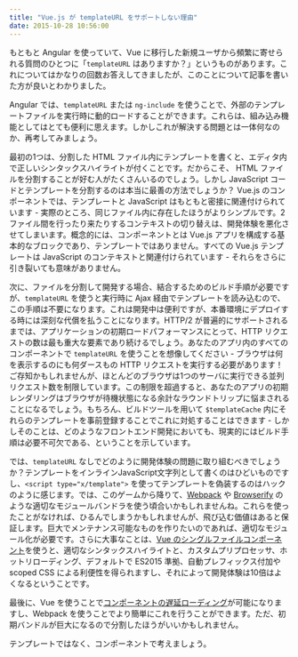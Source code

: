```yaml
---
title: "Vue.js が templateURL をサポートしない理由"
date: 2015-10-28 10:56:00
---
```


もともと Angular を使っていて、Vue に移行した新規ユーザから頻繁に寄せられる質問のひとつに「`templateURL` はありますか？」というものがあります。これについてはかなりの回数お答えしてきましたが、このことについて記事を書いた方が良いとわかりました。

<!-- more -->

Angular では、`templateURL` または `ng-include` を使うことで、外部のテンプレートファイルを実行時に動的ロードすることができます。これらは、組み込み機能としてはとても便利に思えます。しかしこれが解決する問題とは一体何なのか、再考してみましょう。

最初の1つは、分割した HTML ファイル内にテンプレートを書くと、エディタ内で正しいシンタックスハイライトが付くことです。だからこそ、 HTML ファイルを分割することが好む人がたくさんいるのでしょう。しかし JavaScript コードとテンプレートを分割するのは本当に最善の方法でしょうか？ Vue.js のコンポーネントでは、テンプレートと JavaScript はもともと密接に関連付けられています - 実際のところ、同じファイル内に存在したほうがよりシンプルです。2ファイル間を行ったり来たりするコンテキストの切り替えは、開発体験を悪化させてしまいます。概念的には、コンポーネントとは Vue.js アプリを構成する基本的なブロックであり、テンプレートではありません。すべての Vue.js テンプレートは JavaScript のコンテキストと関連付けられています - それらをさらに引き裂いても意味がありません。

次に、ファイルを分割して開発する場合、結合するためのビルド手順が必要ですが、`templateURL` を使うと実行時に Ajax 経由でテンプレートを読み込むので、この手順は不要になります。これは開発中は便利ですが、本番環境にデプロイする時には深刻な代償を払うことになります。HTTP/2 が普遍的にサポートされるまでは、アプリケーションの初期ロードパフォーマンスにとって、HTTP リクエストの数は最も重大な要素であり続けるでしょう。あなたのアプリ内のすべてのコンポーネントで `templateURL` を使うことを想像してください - ブラウザは何を表示するのにも何ダースもの HTTP リクエストを実行する必要があります！ご存知かもしれませんが、ほとんどのブラウザは1つのサーバに実行できる並列リクエスト数を制限しています。この制限を超過すると、あなたのアプリの初期レンダリングはブラウザが待機状態になる余計なラウンドトリップに悩まされることになるでしょう。もちろん、ビルドツールを用いて `$templateCache` 内にそれらのテンプレートを事前登録することでこれに対処することはできます - しかしそのことは、どのようなフロントエンド開発においても、現実的にはビルド手順は必要不可欠である、ということを示しています。

では、`templateURL` なしでどのように開発体験の問題に取り組むべきでしょうか？テンプレートをインラインJavaScript文字列として書くのはひどいものですし、`<script type="x/template">` を使ってテンプレートを偽装するのはハックのように感じます。では、このゲームから降りて、[Webpack](http://webpack.github.io/) や [Browserify](http://browserify.org/) のような適切なモジュールバンドラを使う頃合いかもしれませんね。これらを使ったことがなければ、ひるんでしまうかもしれませんが、飛び込む価値はあると保証します。巨大でメンテナンス可能なものを作りたいのであれば、適切なモジュール化が必要です。さらに大事なことは、[Vue のシングルファイルコンポーネント](http://vuejs.org/guide/application.html#Single_File_Components)を使うと、適切なシンタックスハイライトと、カスタムプリプロセッサ、ホットリローディング、デフォルトで ES2015 準拠、自動プレフィックス付加や scoped CSS による利便性を得られますし、それによって開発体験は10倍はよくなるということです。

最後に、Vue を使うことで[コンポーネントの遅延ローディング](http://vuejs.org/guide/components.html#Async_Components)が可能になりますし、Webpack を使うことでより簡単にこれを行うことができます。ただ、初期バンドルが巨大になるので分割したほうがいいかもしれません。

テンプレートではなく、コンポーネントで考えましょう。
